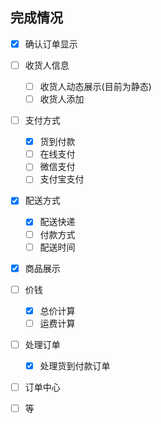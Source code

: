 ## 完成情况

- [x] 确认订单显示
- [ ] 收货人信息
    - [ ] 收货人动态展示(目前为静态)
    - [ ] 收货人添加
- [ ] 支付方式
    - [x] 货到付款
    - [ ] 在线支付
    - [ ] 微信支付
    - [ ] 支付宝支付
- [x] 配送方式
    - [x] 配送快递
    - [ ] 付款方式
    - [ ] 配送时间
- [x] 商品展示
- [ ] 价钱
    - [x] 总价计算
    - [ ] 运费计算
- [ ] 处理订单
    - [x] 处理货到付款订单
- [ ] 订单中心
- [ ] 等



